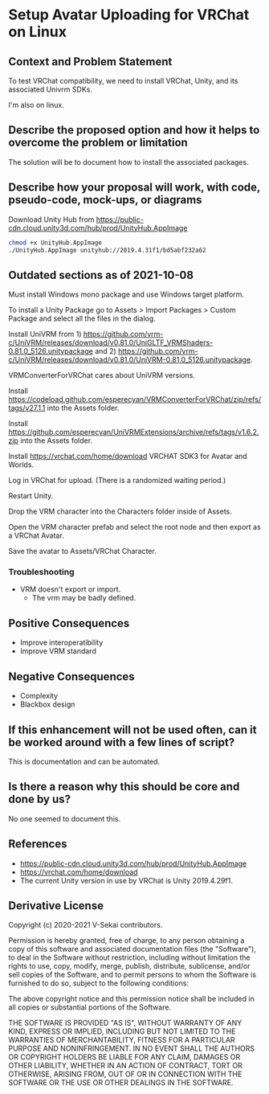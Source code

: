 # Setup Avatar Uploading for VRChat on Linux

## Context and Problem Statement

To test VRChat compatibility, we need to install VRChat, Unity, and its associated Univrm SDKs.

I'm also on linux.

## Describe the proposed option and how it helps to overcome the problem or limitation

The solution will be to document how to install the associated packages.

## Describe how your proposal will work, with code, pseudo-code, mock-ups, or diagrams

Download Unity Hub from https://public-cdn.cloud.unity3d.com/hub/prod/UnityHub.AppImage

```bash
chmod +x UnityHub.AppImage
./UnityHub.AppImage unityhub://2019.4.31f1/bd5abf232a62
```

## Outdated sections as of 2021-10-08

Must install Windows mono package and use Windows target platform.

To install a Unity Package go to Assets > Import Packages > Custom Package and select all the files in the dialog.

Install UniVRM from 1) https://github.com/vrm-c/UniVRM/releases/download/v0.81.0/UniGLTF_VRMShaders-0.81.0_5126.unitypackage and 2) https://github.com/vrm-c/UniVRM/releases/download/v0.81.0/UniVRM-0.81.0_5126.unitypackage.


VRMConverterForVRChat cares about UniVRM versions.

Install https://codeload.github.com/esperecyan/VRMConverterForVRChat/zip/refs/tags/v27.1.1 into the Assets folder.

Install https://github.com/esperecyan/UniVRMExtensions/archive/refs/tags/v1.6.2.zip into the Assets folder.

Install https://vrchat.com/home/download VRCHAT SDK3 for Avatar and Worlds.

Log in VRChat for upload. (There is a randomized waiting period.)

Restart Unity.

Drop the VRM character into the Characters folder inside of Assets.

Open the VRM character prefab and select the root node and then export as a VRChat Avatar.

Save the avatar to Assets/VRChat Character.

### Troubleshooting

* VRM doesn't export or import.
  * The vrm may be badly defined.  

## Positive Consequences <!-- optional -->

- Improve interoperatibility
- Improve VRM standard

## Negative Consequences <!-- optional -->

- Complexity
- Blackbox design

## If this enhancement will not be used often, can it be worked around with a few lines of script?

This is documentation and can be automated.

## Is there a reason why this should be core and done by us?

No one seemed to document this.

## References <!-- optional -->

- https://public-cdn.cloud.unity3d.com/hub/prod/UnityHub.AppImage
- https://vrchat.com/home/download
- The current Unity version in use by VRChat is Unity 2019.4.29f1.

## Derivative License

Copyright (c) 2020-2021 V-Sekai contributors.

Permission is hereby granted, free of charge, to any person obtaining a copy
of this software and associated documentation files (the "Software"), to deal
in the Software without restriction, including without limitation the rights
to use, copy, modify, merge, publish, distribute, sublicense, and/or sell
copies of the Software, and to permit persons to whom the Software is
furnished to do so, subject to the following conditions:

The above copyright notice and this permission notice shall be included in all
copies or substantial portions of the Software.

THE SOFTWARE IS PROVIDED "AS IS", WITHOUT WARRANTY OF ANY KIND, EXPRESS OR
IMPLIED, INCLUDING BUT NOT LIMITED TO THE WARRANTIES OF MERCHANTABILITY,
FITNESS FOR A PARTICULAR PURPOSE AND NONINFRINGEMENT. IN NO EVENT SHALL THE
AUTHORS OR COPYRIGHT HOLDERS BE LIABLE FOR ANY CLAIM, DAMAGES OR OTHER
LIABILITY, WHETHER IN AN ACTION OF CONTRACT, TORT OR OTHERWISE, ARISING FROM,
OUT OF OR IN CONNECTION WITH THE SOFTWARE OR THE USE OR OTHER DEALINGS IN THE
SOFTWARE.
